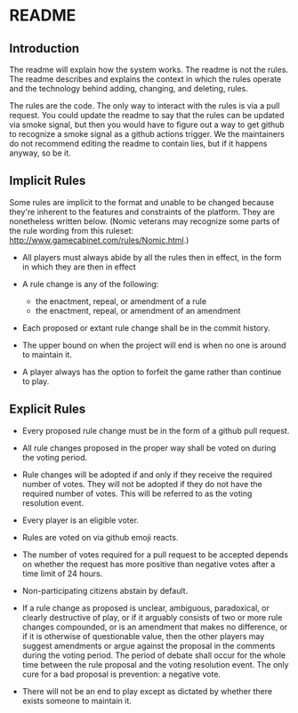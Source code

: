 # README

## Introduction

The readme will explain how the system works. The readme is not the rules. The readme describes and explains the context in which the rules operate and the technology behind adding, changing, and deleting, rules. 

The rules are the code. The only way to interact with the rules is via a pull request. You could update the readme to say that the rules can be updated via smoke signal, but then you would have to figure out a way to get github to recognize a smoke signal as a github actions trigger. We the maintainers do not recommend editing the readme to contain lies, but if it happens anyway, so be it.


## Implicit Rules

Some rules are implicit to the format and unable to be changed because they're inherent to the features and constraints of the platform.
They are nonetheless written below. 
(Nomic veterans may recognize some parts of the rule wording from this ruleset: http://www.gamecabinet.com/rules/Nomic.html.)

* All players must always abide by all the rules then in effect, in the form in which they are then in effect

* A rule change is any of the following:
  - the enactment, repeal, or amendment of a rule
  - the enactment, repeal, or amendment of an amendment

* Each proposed or extant rule change shall be in the commit history.

* The upper bound on when the project will end is when no one is around to maintain it.

* A player always has the option to forfeit the game rather than continue to play.


## Explicit Rules

* Every proposed rule change must be in the form of a github pull request.

* All rule changes proposed in the proper way shall be voted on during the voting period. 

* Rule changes will be adopted if and only if they receive the required number of votes. They will not be adopted if they do not have the required number of votes. This will be referred to as the voting resolution event.

* Every player is an eligible voter.

* Rules are voted on via github emoji reacts. 

* The number of votes required for a pull request to be accepted depends on whether the request has more positive than negative votes after a time limit of 24 hours. 

* Non-participating citizens abstain by default.

* If a rule change as proposed is unclear, ambiguous, paradoxical, or clearly destructive of play, or if it arguably consists of two or more rule changes compounded, or is an amendment that makes no difference, or if it is otherwise of questionable value, then the other players may suggest amendments or argue against the proposal in the comments during the voting period. The period of debate shall occur for the whole time between the rule proposal and the voting resolution event. The only cure for a bad proposal is prevention: a negative vote.

* There will not be an end to play except as dictated by whether there exists someone to maintain it.
